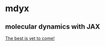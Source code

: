 # mdyx
## molecular dynamics with JAX

[The best is yet to come!](https://www.youtube.com/watch?v=B-Jq26BCwDs)
